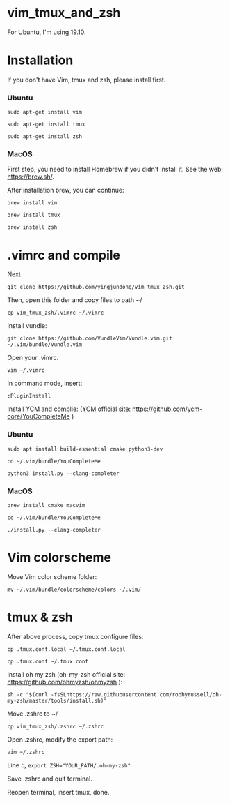 # vim_tmux_and_zsh
For Ubuntu, I'm using 19.10.

# Installation

If you don't have Vim, tmux and zsh, please install first.

### Ubuntu
`sudo apt-get install vim`

`sudo apt-get install tmux`

`sudo apt-get install zsh`

### MacOS

First step, you need to install Homebrew if you didn't install it. See the web: https://brew.sh/.

After installation brew, you can continue:

`brew install vim`

`brew install tmux`

`brew install zsh`

# .vimrc and compile

Next

`git clone https://github.com/yingjundong/vim_tmux_zsh.git`

Then, open this folder and copy files to path ~/

`cp vim_tmux_zsh/.vimrc ~/.vimrc`

Install vundle:

`git clone https://github.com/VundleVim/Vundle.vim.git ~/.vim/bundle/Vundle.vim`

Open your .vimrc.

`vim ~/.vimrc`

In command mode, insert:

`:PluginInstall`

Install YCM and complie: (YCM official site: https://github.com/ycm-core/YouCompleteMe )

### Ubuntu

`sudo apt install build-essential cmake python3-dev`

`cd ~/.vim/bundle/YouCompleteMe`

`python3 install.py --clang-completer`

### MacOS

`brew install cmake macvim`

`cd ~/.vim/bundle/YouCompleteMe`

`./install.py --clang-completer`

# Vim colorscheme

Move Vim color scheme folder:

`mv ~/.vim/bundle/colorscheme/colors ~/.vim/`

# tmux & zsh

After above process, copy tmux configure files:

`cp .tmux.conf.local ~/.tmux.conf.local`

`cp .tmux.conf ~/.tmux.conf`

Install oh my zsh (oh-my-zsh official site: https://github.com/ohmyzsh/ohmyzsh ):

`sh -c "$(curl -fsSLhttps://raw.githubusercontent.com/robbyrussell/oh-my-zsh/master/tools/install.sh)"`

Move .zshrc to ~/

`cp vim_tmux_zsh/.zshrc ~/.zshrc`

Open .zshrc, modify the export path:

`vim ~/.zshrc`

Line 5, `export ZSH="YOUR_PATH/.oh-my-zsh"`

Save .zshrc and quit terminal.

Reopen terminal, insert tmux, done.
